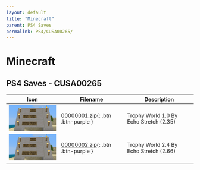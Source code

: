 ```yaml
---
layout: default
title: "Minecraft"
parent: PS4 Saves
permalink: PS4/CUSA00265/
---
```

# Minecraft

## PS4 Saves - CUSA00265

| Icon | Filename | Description |
|------|----------|-------------|
| ![Minecraft](icon0.png) | [00000001.zip](00000001.zip){: .btn .btn-purple } | Trophy World 1.0 By Echo Stretch (2.35) |
| ![Minecraft](icon0.png) | [00000002.zip](00000002.zip){: .btn .btn-purple } | Trophy World 2.4 By Echo Stretch (2.66) |
